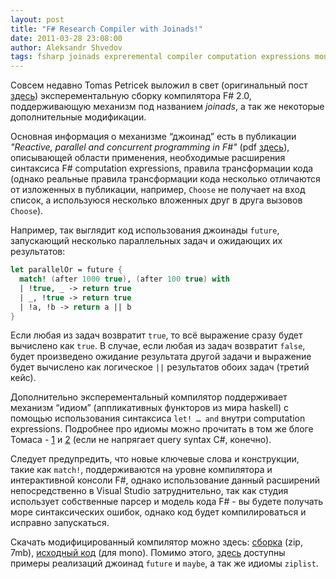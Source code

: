 ```yaml
---
layout: post
title: "F# Research Compiler with Joinads!"
date: 2011-03-28 23:08:00
author: Aleksandr Shvedov
tags: fsharp joinads expreremental compiler computation expressions monads
---
```

Совсем недавно Tomas Petricek выложил в свет (оригинальный пост [здесь](http://tomasp.net/blog/fsharp-variations-joinads.aspx)) эксперементальную сборку компилятора F# 2.0, поддерживающую механизм под названием *joinads*, а так же некоторые дополнительные модификации.

Основная информация о механизме “джоинад” есть в публикации *"Reactive, parallel and concurrent programming in F#"* (pdf [здесь](http://tomasp.net/academic/joinads/joinads.pdf)), описывающей области применения, необходимые расширения синтаксиса F# computation expressions, правила трансформации кода (однако реальные правила трансформации кода несколько отличаются от изложенных в публикации, например, `Choose` не получает на вход список, а используюся несколько вложенных друг в друга вызовов `Choose`).

Например, так выглядит код использования джоинады `future`, запускающий несколько параллельных задач и ожидающих их результатов:

```fsharp
let parallelOr = future {
  match! (after 1000 true), (after 100 true) with
  | !true, _ -> return true
  | _, !true -> return true
  | !a, !b -> return a || b
}
```

Если любая из задач возвратит `true`, то всё выражение сразу будет вычислено как `true`. В случае, если любая из задач возвратит `false`, будет произведено ожидание результата другой задачи и выражение будет вычислено как логическое `||` результатов обоих задач (третий кейс).

Дополнительно эксперементальный компилятор поддерживает механизм “идиом” (аппликативных функторов из мира haskell) с помощью использования синтаксиса `let! … and` внутри computation expressions. Подробнее про идиомы можно прочитать в том же блоге Томаса - [1](http://tomasp.net/blog/idioms-in-linq.aspx) и [2](http://tomasp.net/blog/formlets-in-linq.aspx) (если не напрягает query syntax C#, конечно).

Следует предупредить, что новые ключевые слова и конструкции, такие как `match!`, поддерживаются на уровне компилятора и интерактивной консоли F#, однако использование данный расширений непосредственно в Visual Studio затруднительно, так как студия использует собственные парсер и модель кода F# - вы будете получать море синтаксических ошибок, однако код будет компилироваться и исправно запускаться.

Скачать модифицированный компилятор можно здесь: [сборка](http://tomasp.net/articles/fsharp-joinads/fsharp-joinads.zip) (zip, 7mb), [исходный код](https://github.com/tpetricek/Fsharp.Extensions) (для mono). Помимо этого, [здесь](https://github.com/tpetricek/Documents/tree/master/Blog%202011/Joinads) доступны примеры реализаций джоинад `future` и `maybe`, а так же идиомы `ziplist`.